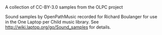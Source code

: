 A collection of CC-BY-3.0 samples from the OLPC project

Sound samples by OpenPathMusic recorded for Richard Boulanger for use in the One Laptop per Child music library. See http://wiki.laptop.org/go/Sound_samples for details.


